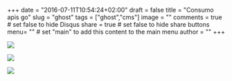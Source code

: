
+++
date = "2016-07-11T10:54:24+02:00"
draft = false
title = "Consumo apis go"
slug = "ghost"
tags = ["ghost","cms"]
image = ""
comments = true	# set false to hide Disqus
share = true	# set false to hide share buttons
menu= ""		# set "main" to add this content to the main menu
author = ""
+++


<script src="https://gist.github.com/luishmr0/3d702574de52deee96fd39f3f7f8252e.js"></script>
![](/content/images/2016/10/spotify.png)

<script src="https://gist.github.com/luishmr0/9ae9fa2c12a73a51f8575c40a20752cc.js"></script>
![](/content/images/2016/10/gopencils.png)

<script src="https://gist.github.com/luishmr0/32e6e4c5ca33fc0a9adee0d6ce0c02e4.js"></script>
![](/content/images/2016/10/fbapi.png)
